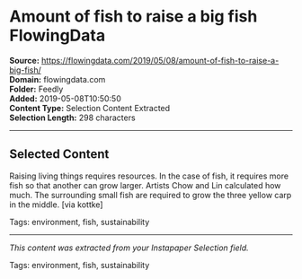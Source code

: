 # Amount of fish to raise a big fish FlowingData

**Source:** https://flowingdata.com/2019/05/08/amount-of-fish-to-raise-a-big-fish/  
**Domain:** flowingdata.com  
**Folder:** Feedly  
**Added:** 2019-05-08T10:50:50  
**Content Type:** Selection Content Extracted  
**Selection Length:** 298 characters  


---

## Selected Content

Raising living things requires resources. In the case of fish, it requires more fish so that another can grow larger. Artists Chow and Lin calculated how much. The surrounding small fish are required to grow the three yellow carp in the middle. [via kottke]

Tags: environment, fish, sustainability

---

*This content was extracted from your Instapaper Selection field.*

Tags: environment, fish, sustainability
